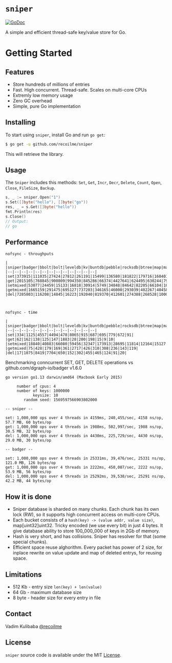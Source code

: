 # `sniper`

[![GoDoc](https://img.shields.io/badge/api-reference-blue.svg?style=flat-square)](https://godoc.org/github.com/recoilme/sniper)

A simple and efficient thread-safe key/value store for Go.


# Getting Started

## Features

* Store hundreds of millions of entries
* Fast. High concurrent. Thread-safe. Scales on multi-core CPUs
* Extremly low memory usage
* Zero GC overhead
* Simple, pure Go implementation

## Installing

To start using `sniper`, install Go and run `go get`:

```sh
$ go get -u github.com/recoilme/sniper
```

This will retrieve the library.

## Usage

The `Sniper` includes this methods:
`Set`, `Get`, `Incr`, `Decr`, `Delete`, `Count`, `Open`, `Close`, `FileSize`, `Backup`.

```go
s, _ := sniper.Open("1")
s.Set([]byte("hello"), []byte("go"))
res, _ = s.Get([]byte("hello"))
fmt.Println(res)
s.Close()
// Output:
// go
```

## Performance

```
nofsync - throughputs

| |sniper|badger|bbolt|bolt|leveldb|kv|buntdb|pebble|rocksdb|btree|map|map/memory|
|--|--|--|--|--|--|--|--|--|--|--|--|--|
|set|373915|111035|27424|27812|261191|15499|136580|181822|179716|160401|185961|1362789|
|get|2015105|768845|900809|994350|845286|66374|4427641|624495|630244|7993960|13640102|12237355|
|setmixed|53077|24459|15133|16818|30914|5749|34848|84642|82205|66104|108259|122343|
|getmixed|1665159|291475|695127|737203|346165|46000|293039|402267|404589|529255|870928|1049823|
|del|7285803|116208|14845|16223|192040|819370|412601|274388|268528|1000032|1364012|6200300|



nofsync - time

| |sniper|badger|bbolt|bolt|leveldb|kv|buntdb|pebble|rocksdb|btree|map|map/memory|
|--|--|--|--|--|--|--|--|--|--|--|--|--|
|set|334|1125|4557|4494|478|8065|915|687|695|779|672|91|
|get|62|162|138|125|147|1883|28|200|198|15|9|10|
|setmixed|18840|40883|66080|59456|32347|173913|28695|11814|12164|15127|9237|8173|
|getmixed|75|428|179|169|361|2717|426|310|308|236|143|119|
|del|17|1075|8419|7704|650|152|302|455|465|124|91|20|
```

Benchmarking conncurrent SET, GET, DELETE operations vs github.com/dgraph-io/badger v1.6.0

```
go version go1.13 darwin/amd64 (Macbook Early 2015)

     number of cpus: 4
     number of keys: 1000000
            keysize: 10
        random seed: 1569597566903802000

-- sniper --

set: 1,000,000 ops over 4 threads in 4159ms, 240,455/sec, 4158 ns/op, 57.7 MB, 60 bytes/op
get: 1,000,000 ops over 4 threads in 1988ms, 502,997/sec, 1988 ns/op, 30.5 MB, 32 bytes/op
del: 1,000,000 ops over 4 threads in 4430ms, 225,729/sec, 4430 ns/op, 29.0 MB, 30 bytes/op

-- badger --

set: 1,000,000 ops over 4 threads in 25331ms, 39,476/sec, 25331 ns/op, 121.0 MB, 126 bytes/op
get: 1,000,000 ops over 4 threads in 2222ms, 450,007/sec, 2222 ns/op, 53.9 MB, 56 bytes/op
del: 1,000,000 ops over 4 threads in 25292ms, 39,538/sec, 25291 ns/op, 42.2 MB, 44 bytes/op

```

## How it is done

* Sniper database is sharded on many chunks. Each chunk has its own lock (RW), so it supports high concurrent access on multi-core CPUs.
* Each bucket consists of a `hash(key) -> (value addr, value size)`, map[uint32]uint32. Tricky encoded (we use every bit) in just 4 bytes. It give database ability to store 100_000_000 of keys in 2Gb of memory.
* Hash is very short, and has collisions. Sniper has resolver for that (some special chunks).
* Efficient space reuse alghorithm. Every packet has power of 2 size, for inplace rewrite on value update and map of deleted entrys, for reusing space.

## Limitations

* 512 Kb - entry size `len(key) + len(value)`
* 64 Gb - maximum database size
* 8 byte - header size for every entry in file

## Contact

Vadim Kulibaba [@recoilme](https://github.com/recoilme)

## License

`sniper` source code is available under the MIT [License](/LICENSE).
